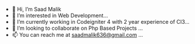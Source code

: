 - 👋 Hi, I’m Saad Malik
- 👀 I’m interested in Web Development...
- 🌱 I’m currently working in Codeigniter 4 with 2 year experience of CI3...
- 💞️ I’m looking to collaborate on Php Based Projects ...
- 📫 You can reach me at saadmalik636@gmail.com ...

<!---
Saadayy/Saadayy is a ✨ special ✨ repository because its `README.md` (this file) appears on your GitHub profile.
You can click the Preview link to take a look at your changes.
--->
